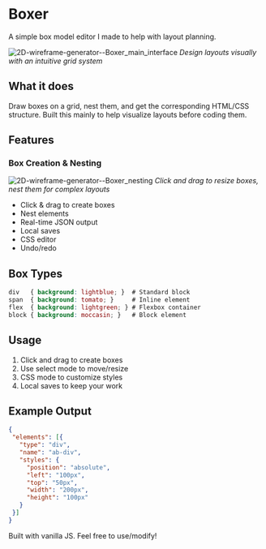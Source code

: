 # Boxer
A simple box model editor I made to help with layout planning.

![2D-wireframe-generator--Boxer_main_interface](https://github.com/user-attachments/assets/e3f360cf-4a19-4256-aedd-ad2b2eaebe83)
*Design layouts visually with an intuitive grid system*

## What it does
Draw boxes on a grid, nest them, and get the corresponding HTML/CSS structure. Built this mainly to help visualize layouts before coding them.

## Features

### Box Creation & Nesting
![2D-wireframe-generator--Boxer_nesting](https://github.com/user-attachments/assets/8260b261-c367-4ece-95c7-dff3fff13ce8)
*Click and drag to resize boxes, nest them for complex layouts*

- Click & drag to create boxes
- Nest elements 
- Real-time JSON output
- Local saves
- CSS editor
- Undo/redo

## Box Types
```css
div   { background: lightblue; }  # Standard block
span  { background: tomato; }     # Inline element
flex  { background: lightgreen; } # Flexbox container
block { background: moccasin; }   # Block element
```

## Usage
1. Click and drag to create boxes
2. Use select mode to move/resize
3. CSS mode to customize styles
4. Local saves to keep your work

## Example Output
```json
{
 "elements": [{
   "type": "div",
   "name": "ab-div",
   "styles": {
     "position": "absolute",
     "left": "100px", 
     "top": "50px",
     "width": "200px",
     "height": "100px"
   }
 }]
}
```

Built with vanilla JS. Feel free to use/modify!
